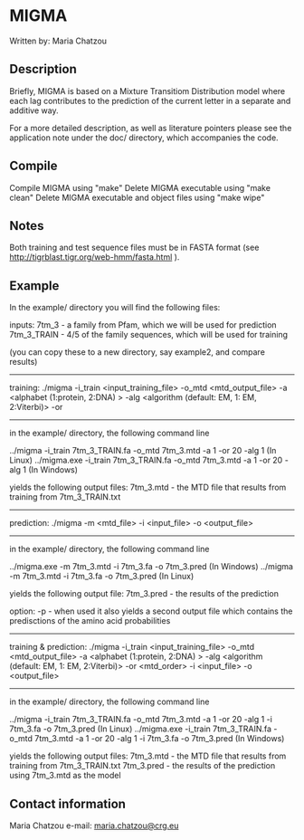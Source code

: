 MIGMA
=====

Written by: Maria Chatzou


Description
-----------
Briefly, MIGMA is based on a Mixture Transitiom Distribution model
where each lag contributes to the prediction of the current letter in 
a separate and additive way.

For a more detailed description, as well as literature pointers please
see the application note under the doc/ directory, which accompanies the code.


Compile
---------
Compile MIGMA using "make"
Delete MIGMA executable using "make clean"
Delete MIGMA executable and object files using "make wipe"


Notes
-----
Both training and test sequence files must be in FASTA format (see http://tigrblast.tigr.org/web-hmm/fasta.html ).



Example
-------
In the example/ directory you will find the following files:

inputs:
7tm_3		 - a family from Pfam, which we will be used for prediction
7tm_3_TRAIN   - 4/5 of the family sequences, which will be used for training

(you can copy these to a new directory, say example2, and compare results)


____________________________________________________________________________________________________________________________________________________________________

training:		./migma -i_train <input_training_file>  -o_mtd <mtd_output_file>  -a <alphabet (1:protein, 2:DNA) > -alg <algorithm (default: EM, 1: EM, 2:Viterbi)> -or <order> 
____________________________________________________________________________________________________________________________________________________________________
in the example/ directory, the following command line

../migma -i_train 7tm_3_TRAIN.fa -o_mtd 7tm_3.mtd -a 1 -or 20 -alg 1  	      	(In Linux)
../migma.exe -i_train 7tm_3_TRAIN.fa -o_mtd 7tm_3.mtd -a 1 -or 20 -alg 1      	(In Windows)

yields the following output files:
7tm_3.mtd    - the MTD file that results from training from 7tm_3_TRAIN.txt



_________________________________________________________________________________________________________________________

prediction:	./migma -m <mtd_file> -i <input_file> -o <output_file>
_________________________________________________________________________________________________________________________
in the example/ directory, the following command line

../migma.exe  -m 7tm_3.mtd  -i 7tm_3.fa  -o 7tm_3.pred 	(In Windows)
../migma  -m 7tm_3.mtd  -i 7tm_3.fa  -o 7tm_3.pred	    	(In Linux)
  
yields the following output file:
7tm_3.pred  - the results of the prediction

option:
  -p 	- when used it also yields a second output file which contains the predisctions of the amino acid probabilities 



_________________________________________________________________________________________________________________________________________________________________________________________________________________

training & prediction:	./migma -i_train <input_training_file>  -o_mtd <mtd_output_file>  -a <alphabet (1:protein, 2:DNA) > -alg <algorithm (default: EM, 1: EM, 2:Viterbi)> -or <mtd_order>  -i <input_file> -o <output_file>
_________________________________________________________________________________________________________________________________________________________________________________________________________________
in the example/ directory, the following command line

../migma -i_train 7tm_3_TRAIN.fa -o_mtd 7tm_3.mtd -a 1 -or 20 -alg 1 -i 7tm_3.fa -o 7tm_3.pred  	      		(In Linux)
../migma.exe -i_train 7tm_3_TRAIN.fa -o_mtd 7tm_3.mtd -a 1 -or 20 -alg 1 -i 7tm_3.fa -o 7tm_3.pred     	(In Windows)

yields the following output files:
7tm_3.mtd    - the MTD file that results from training from 7tm_3_TRAIN.txt
7tm_3.pred   - the results of the prediction using 7tm_3.mtd as the model



Contact information
-------------------
Maria Chatzou
e-mail: maria.chatzou@crg.eu

